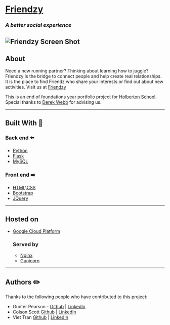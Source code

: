 # [Friendzy](https://friendzfor.me/)
### *A better social experience*
![Friendzy Screen Shot](https://raw.githubusercontent.com/veeteeran/Friendzy/master/web_flask/static/img/Friendzy_Screenshot.png)
---
<!-- ABOUT THE PROJECT -->
## About 

Need a new running partner? Thinking about learning how to juggle? Friendzy is the bridge to connect people and help create real relationships. It is the place to find Friendz who share your interests or find out about new activities. Visit us at [Friendzy](https://friendzfor.me/)

This is an end of foundations year portfolio project for [Holberton School](https://www.holbertonschool.com/?utm_source=adwords&utm_medium=search&utm_campaign=sf_search_brand&gclid=Cj0KCQjw59n8BRD2ARIsAAmgPmJMFtU63fQ-v3EGXZ1GhcMDDWvqY2F_QiJT7Kk6oe9YtVoJyxfywiMaApAREALw_wcB). Special thanks to [Derek Webb](https://www.linkedin.com/in/derek-webb-9794251a1) for advising us.

---
## Built With :wrench:
### Back end :arrow_left:
* [Python](https://www.python.org/)
* [Flask](https://flask.palletsprojects.com/en/1.1.x/)
* [MySQL](https://www.mysql.com/)
### Front end :arrow_right:
* [HTML](https://www.w3schools.com/html/)\\[CSS](https://www.w3schools.com/css/)
* [Bootstrap](https://getbootstrap.com)
* [JQuery](https://jquery.com/)
---
## Hosted on
* [Google Cloud Platform](https://cloud.google.com/)
    ### Served by
    * [Nginx](https://www.nginx.com/)
    * [Gunicorn](https://gunicorn.org/)
---
## Authors :pencil2:

Thanks to the following people who have contributed to this project:

* Gunter Pearson - [Github](https://github.com/GunterPearson) | [LinkedIn](https://www.linkedin.com/in/gunter-pearson-0611b81a1/)
* Colson Scott [Github](https://github.com/OctopusHugz) | [LinkedIn](https://www.linkedin.com/in/colson-scott/)
* Viet Tran [Github](https://github.com/veeteeran) | [LinkedIn](https://www.linkedin.com/in/viet-t/)
